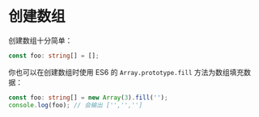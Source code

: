 # 创建数组

创建数组十分简单：

```ts
const foo: string[] = [];
```

你也可以在创建数组时使用 ES6 的 `Array.prototype.fill` 方法为数组填充数据：

```ts
const foo: string[] = new Array(3).fill('');
console.log(foo); // 会输出 ['','','']
```
